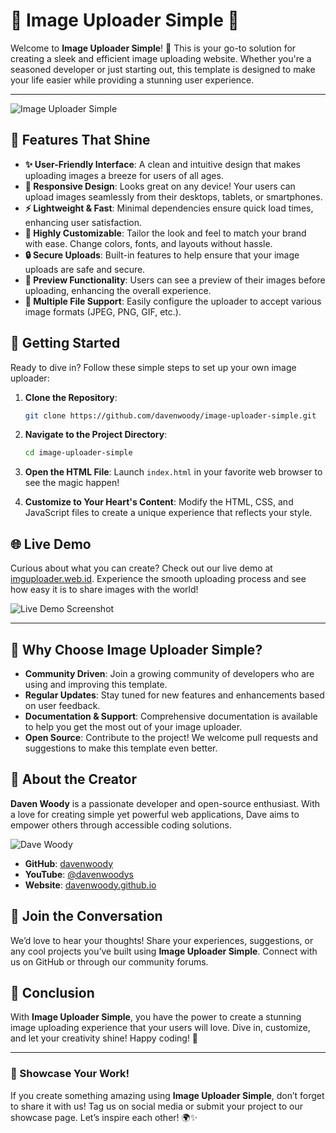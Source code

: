 # 🌟 Image Uploader Simple 🌟

Welcome to **Image Uploader Simple**! 🚀 This is your go-to solution for creating a sleek and efficient image uploading website. Whether you're a seasoned developer or just starting out, this template is designed to make your life easier while providing a stunning user experience.

-----

![Image Uploader Simple](https://raw.githubusercontent.com/davenwoody/image-uploader-simple/refs/heads/main/Screenshot_2025_0307_002107.jpg) <!-- Replace with an actual image URL -->

## 🎨 Features That Shine

- **✨ User-Friendly Interface**: A clean and intuitive design that makes uploading images a breeze for users of all ages.
- **📱 Responsive Design**: Looks great on any device! Your users can upload images seamlessly from their desktops, tablets, or smartphones.
- **⚡ Lightweight & Fast**: Minimal dependencies ensure quick load times, enhancing user satisfaction.
- **🔧 Highly Customizable**: Tailor the look and feel to match your brand with ease. Change colors, fonts, and layouts without hassle.
- **🔒 Secure Uploads**: Built-in features to help ensure that your image uploads are safe and secure.
- **🌈 Preview Functionality**: Users can see a preview of their images before uploading, enhancing the overall experience.
- **📁 Multiple File Support**: Easily configure the uploader to accept various image formats (JPEG, PNG, GIF, etc.).

## 🚀 Getting Started

Ready to dive in? Follow these simple steps to set up your own image uploader:

1. **Clone the Repository**:
   ```bash
   git clone https://github.com/davenwoody/image-uploader-simple.git
   ```

2. **Navigate to the Project Directory**:
   ```bash
   cd image-uploader-simple
   ```

3. **Open the HTML File**:
   Launch `index.html` in your favorite web browser to see the magic happen!

4. **Customize to Your Heart's Content**:
   Modify the HTML, CSS, and JavaScript files to create a unique experience that reflects your style.

## 🌐 Live Demo

Curious about what you can create? Check out our live demo at [imguploader.web.id](https://imguploader.web.id/). Experience the smooth uploading process and see how easy it is to share images with the world!

![Live Demo Screenshot](https://raw.githubusercontent.com/davenwoody/image-uploader-simple/refs/heads/main/Screenshot_2025_0307_002150.jpg) <!-- Replace with an actual image URL -->

---

## 🎉 Why Choose Image Uploader Simple?

- **Community Driven**: Join a growing community of developers who are using and improving this template.
- **Regular Updates**: Stay tuned for new features and enhancements based on user feedback.
- **Documentation & Support**: Comprehensive documentation is available to help you get the most out of your image uploader.
- **Open Source**: Contribute to the project! We welcome pull requests and suggestions to make this template even better.

## 👤 About the Creator

**Daven Woody** is a passionate developer and open-source enthusiast. With a love for creating simple yet powerful web applications, Dave aims to empower others through accessible coding solutions.

![Dave Woody](https://imguploader.web.id/images/1602fa1f6f.png) <!-- Replace with an actual image URL -->

- **GitHub**: [davenwoody](https://github.com/davenwoody)
- **YouTube**: [@davenwoodys](https://youtube.com/davenwoodys)
- **Website**: [davenwoody.github.io](https://davenwoody.github.io)

## 💬 Join the Conversation

We’d love to hear your thoughts! Share your experiences, suggestions, or any cool projects you’ve built using **Image Uploader Simple**. Connect with us on GitHub or through our community forums.

## 🌟 Conclusion

With **Image Uploader Simple**, you have the power to create a stunning image uploading experience that your users will love. Dive in, customize, and let your creativity shine! Happy coding! 🎉

---

### 🌟 Showcase Your Work!

If you create something amazing using **Image Uploader Simple**, don’t forget to share it with us! Tag us on social media or submit your project to our showcase page. Let’s inspire each other! 🌍✨

